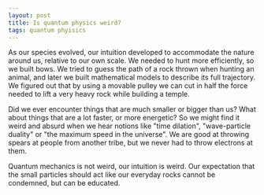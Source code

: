 ```yaml
---
layout: post
title: Is quantum physics weird?
tags: quantum phyisics
---
```


As our species evolved, our intuition developed to accommodate the nature around
us, relative to our own scale. We needed to hunt more efficiently, so we built
bows. We tried to guess the path of a rock thrown when hunting an animal,
and later we built mathematical models to describe its full trajectory. We
figured out that by using a movable pulley we can cut in half the force needed
to lift a very heavy rock while building a temple.

Did we ever encounter things that are much smaller or bigger than us? What
about things that are a lot faster, or more energetic? So we might find it 
weird and absurd when we hear notions like "time dilation", "wave-particle
duality" or "the maximum speed in the universe". We are good at throwing spears
at people from another tribe, but we never had to throw electrons at them.

Quantum mechanics is not weird, our intuition is weird. Our expectation that the
small particles should act like our everyday rocks cannot be condemned, but can
be educated.
